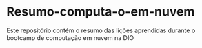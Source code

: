 # Resumo-computa-o-em-nuvem
Este repositório contém o resumo das lições aprendidas durante o bootcamp de computação em nuvem na DIO
